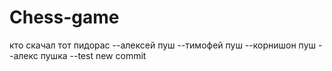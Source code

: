 # Chess-game
кто скачал тот пидорас
--алексей пуш
--тимофей пуш
--корнишон пуш
--алекс пушка
--test new commit